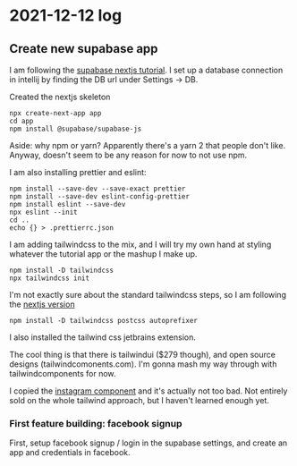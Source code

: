 # 2021-12-12 log

## Create new supabase app

I am following the [supabase nextjs tutorial](https://supabase.com/docs/guides/with-nextjs).
I set up a database connection in intellij by finding the DB url under Settings -> DB.

Created the nextjs skeleton

```shell
npx create-next-app app 
cd app
npm install @supabase/supabase-js
```

Aside: why npm or yarn? Apparently there's a yarn 2 that people don't like. 
Anyway, doesn't seem to be any reason for now to not use npm.

I am also installing prettier and eslint:

```shell
npm install --save-dev --save-exact prettier
npm install --save-dev eslint-config-prettier
npm install eslint --save-dev
npx eslint --init
cd ..
echo {} > .prettierrc.json 
```

I am adding tailwindcss to the mix, and I will try my own hand at styling whatever the tutorial app
or the mashup I make up.

```shell
npm install -D tailwindcss
npx tailwindcss init
```

I'm not exactly sure about the standard tailwindcss steps, so I am following the [nextjs version](https://tailwindcss.com/docs/guides/nextjs)

```shell
npm install -D tailwindcss postcss autoprefixer

```

I also installed the tailwind css jetbrains extension.

The cool thing is that there is tailwindui ($279 though), and open source designs (tailwindcomonents.com).
I'm gonna mash my way through with tailwindcomponents for now.

I copied the [instagram component](https://tailwindcomponents.com/component/instagram-login-page) and it's actually not too bad.
Not entirely sold on the whole tailwind approach, but I haven't learned enough yet.

### First feature building: facebook signup

First, setup facebook signup / login in the supabase settings, and create an app and credentials in facebook.


